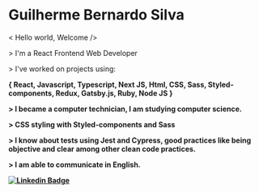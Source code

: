 <h1>Guilherme Bernardo Silva</h1>

<p> < Hello world, Welcome /></p>

<p> > I'm a React Frontend Web Developer</p>

<p> > I've worked on projects using:</p>
<p><strong> { React, Javascript, Typescript, Next JS, Html, CSS, Sass, Styled-components, Redux, Gatsby.js, Ruby, Node JS }</p>

<p> > I became a computer technician, I am studying computer science.</p>

<p> > CSS styling with Styled-components and Sass</p>

<p> > I know about tests using Jest and Cypress, good practices like being objective and clear among other clean code practices.</p>

<p> > I am able to communicate in English.</p>
  
[![Linkedin Badge](https://img.shields.io/badge/-Guilherme_Bernardo-292929?style=for-the-badge&logo=Linkedin&logoColor=white&link=https://www.linkedin.com/in/guilherme-bernardo-silva-789217194/)](https://www.linkedin.com/in/guilherme-bernardo-silva-789217194/)
